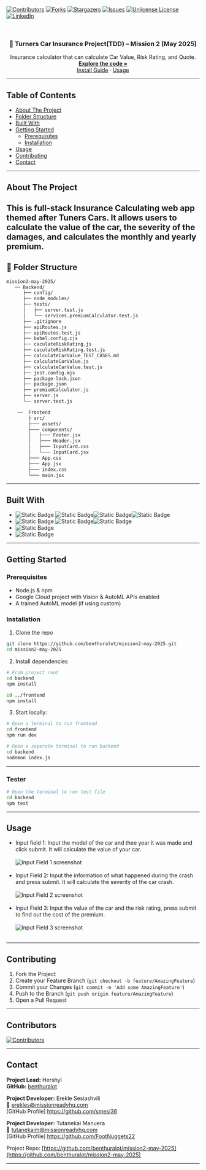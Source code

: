 <!-- Improved compatibility of back to top link: See: https://github.com/othneildrew/Best-README-Template/pull/73 -->

<a id="readme-top"></a>

<!-- PROJECT SHIELDS -->

[![Contributors][contributors-shield]][contributors-url]
[![Forks][forks-shield]][forks-url]
[![Stargazers][stars-shield]][stars-url]
[![Issues][issues-shield]][issues-url]
[![Unlicense License][license-shield]][license-url]
[![LinkedIn][linkedin-shield]][linkedin-url]

<!-- PROJECT LOGO -->

<br />
<div align="center">
  <h3 align="center">🚗 Turners Car Insurance Project(TDD) – Mission 2 (May 2025)</h3>

  <p align="center">
    Insurance calculator that can calculate Car Value, Risk Rating, and Quote.
    <br />
    <a href="https://github.com/benthuralot/mission2-may-2025"><strong>Explore the code »</strong></a>
    <br />
    <a href="#installation">Install Guide</a>
    ·
    <a href="#usage">Usage</a>
  </p>
</div>

---

## Table of Contents

- [About The Project](#about-the-project)
- [Folder Structure](#folder-structure)
- [Built With](#built-with)
- [Getting Started](#getting-started)
  - [Prerequisites](#prerequisites)
  - [Installation](#installation)
- [Usage](#usage)
- [Contributing](#contributing)
- [Contact](#contact)

---

## About The Project

This is full-stack Insurance Calculating web app themed after Tuners Cars. It allows users to calculate the value of the car, the severity of the damages, and calculates the monthly and yearly premium.
---

## 📁 Folder Structure

```bash
mission2-may-2025/
   ── Backend/
      ├── config/
      ├── node_modules/
      ├── tests/
      │   ├── server.test.js
      │   └── services.premiumCalculator.test.js
      ├── .gitignore
      ├── apiRoutes.js
      ├── apiRoutes.test.js
      ├── babel.config.cjs
      ├── caculateRiskRating.js
      ├── caculateRiskRating.test.js
      ├── calculateCarValue_TEST_CASES.md
      ├── calculateCarValue.js
      ├── calculateCarValue.test.js
      ├── jest.config.mjs
      ├── package-lock.json
      ├── package.json
      ├── premiumCalculator.js
      ├── server.js
      └── server.test.js

    ──  Frontend
        ├ src/
        ├─── assets/
        ├─── components/
        │   ├─── Footer.jsx
        │   ├─── Header.jsx
        │   ├─── InputCard.css
        │   └─── InputCard.jsx
        ├─── App.css
        ├─── App.jsx
        ├─── index.css
        └─── main.jsx
```

---

## Built With

- ![Static Badge](https://img.shields.io/badge/frontend-blue?style=plastic)
  ![Static Badge](https://img.shields.io/badge/React-%2361DAFB?style=for-the-badge&logo=react&logoSize=auto&labelColor=black)![Static Badge](https://img.shields.io/badge/-%2341B883?style=for-the-badge&logo=vite&logoColor=%23F0DB4F&logoSize=auto&label=Vite&labelColor=%23646CFF)![Static Badge](https://img.shields.io/badge/-%232965F1?style=for-the-badge&logo=css&logoColor=white&logoSize=auto&label=css&labelColor=%23264DE4)
- ![Static Badge](https://img.shields.io/badge/backend-red?style=plastic)
  ![Static Badge](https://img.shields.io/badge/node.js-%23333333?style=for-the-badge&logo=node.js&logoColor=%23333333&logoSize=auto&labelColor=%23339933)![Static Badge](https://img.shields.io/badge/express.js-%23333333?style=for-the-badge&logo=express&logoColor=white&logoSize=auto&labelColor=red)
- ![Static Badge](https://img.shields.io/badge/Vertex%20Ai%20%26%20Automl-%2334A853?style=for-the-badge&logo=google&logoColor=%234285F4&logoSize=auto&label=Google%20&labelColor=%23FBBC05)
- ![Static Badge](https://img.shields.io/badge/Cloud%20run-%23EA4335?style=for-the-badge&logo=google%20cloud&logoColor=%234285F4&logoSize=auto&label=Google%20&labelColor=%23FBBC05)

---

## Getting Started

### Prerequisites

- Node.js & npm
- Google Cloud project with Vision & AutoML APIs enabled
- A trained AutoML model (if using custom)

### Installation

1. Clone the repo

```bash
git clone https://github.com/benthuralot/mission2-may-2025.git
cd mission2-may-2025
```

2. Install dependencies

```bash
# From project root
cd backend
npm install

cd ../frontend
npm install
```

3. Start locally:

```bash
# Open a terminal to run frontend
cd frontend
npm run dev

# Open a seperate terminal to run backend
cd backend
nodemon index.js
```
---
### Tester
```bash
# Open the terminal to run test file
cd backend
npm test
```
---

## Usage

* Input field 1: Input the model of the car and thee year it was made and click submit. It will calculate the value of your car.<br/><br/>
  ![Input Field 1 screenshot](image.png)<br/><br/>
* Input Field 2: Input the information of what happened during the crash and press submit. It will calculate the severity of the car crash.<br/><br/>
  ![Input Field 2 screenshot](image-1.png)<br/><br/>
* Input Field 3: Input the value of the car and the risk rating, press submit to find out the cost of the premium. <br/><br/>
  ![Input Field 3 screenshot](image-2.png)<br/><br/>

---

## Contributing

1. Fork the Project
2. Create your Feature Branch (`git checkout -b feature/AmazingFeature`)
3. Commit your Changes (`git commit -m 'Add some AmazingFeature'`)
4. Push to the Branch (`git push origin feature/AmazingFeature`)
5. Open a Pull Request

---

## Contributors

  <a href="https://github.com/benthuralot/mission2-may-2025/graphs/contributors">
<img src="https://contrib.rocks/image?repo=benthuralot/mission2-may-2025&anon=1" alt="Contributors" />
</a>
 
</div>

---

## Contact

**Project Lead:** Hershyl<br>
**GitHub:** [benthuralot](https://github.com/benthuralot)

**Project Developer:** Erekle Sesiashvili<br>
📧 [erekles@missionreadyhq.com](mailto:erekles@missionreadyhq.com)<br>
[GitHub Profile] https://github.com/smesi36<br>

**Project Developer:** Tutanekai Manuera<br>
📧 [tutanekaim@missionreadyhq.com](mailto:tutanekaim@missionreadyhq.com)<br>
[GitHub Profile] https://github.com/FootNuggets22<br>

Project Repo: [https://github.com/benthuralot/mission2-may-2025](https://github.com/benthuralot/mission2-may-2025)

---

<!-- MARKDOWN LINKS -->

[contributors-shield]: https://img.shields.io/github/contributors/benthuralot/mission2-may-2025.svg?style=for-the-badge
[contributors-url]: https://github.com/benthuralot/mission2-may-2025/graphs/contributors
[forks-shield]: https://img.shields.io/github/forks/benthuralot/mission2-may-2025.svg?style=for-the-badge
[forks-url]: https://github.com/benthuralot/mission2-may-2025/network/members
[stars-shield]: https://img.shields.io/github/stars/benthuralot/mission2-may-2025.svg?style=for-the-badge
[stars-url]: https://github.com/benthuralot/mission2-may-2025/stargazers
[issues-shield]: https://img.shields.io/github/issues/benthuralot/mission2-may-2025.svg?style=for-the-badge
[issues-url]: https://github.com/benthuralot/mission2-may-2025/issues
[license-shield]: https://img.shields.io/github/license/benthuralot/mission2-may-2025.svg?style=for-the-badge
[license-url]: https://github.com/benthuralot/mission2-may-2025/blob/main/LICENSE
[linkedin-shield]: https://img.shields.io/badge/-LinkedIn-black.svg?style=for-the-badge&logo=linkedin&colorB=555
[linkedin-url]: https://linkedin.com/in/yourlinkedin
